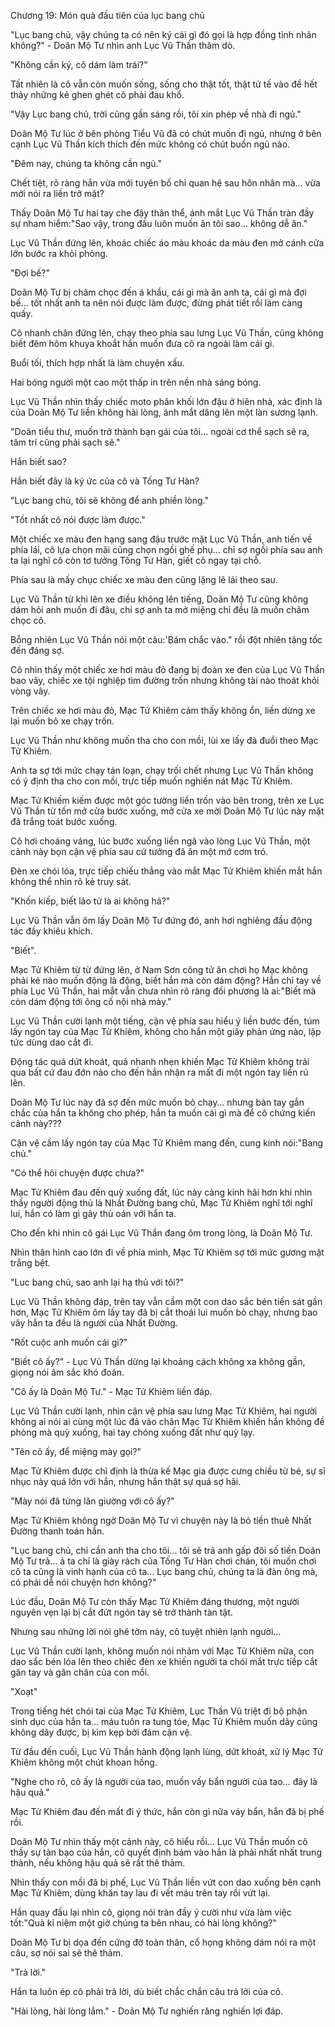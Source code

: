 




Chương 19: Món quà đầu tiên của lục bang chủ


"Lục bang chủ, vậy chúng ta có nên ký cái gì đó gọi là hợp đồng tình nhân không?" - Doãn Mộ Tư nhìn anh Lục Vũ Thần thăm dò.

"Không cần ký, cô dám làm trái?"

Tất nhiên là cô vẫn còn muốn sống, sống cho thật tốt, thật tử tế vào để hết thảy những kẻ ghen ghét cô phải đau khổ.

"Vậy Lục bang chủ, trời cũng gần sáng rồi, tôi xin phép về nhà đi ngủ."

Doãn Mộ Tư lúc ở bên phòng Tiểu Vũ đã có chút muốn đi ngủ, nhưng ở bên cạnh Lục Vũ Thần kích thích đến mức không có chút buồn ngủ nào.

"Đêm nay, chúng ta không cần ngủ."

Chết tiệt, rõ ràng hắn vừa mới tuyên bố chỉ quan hệ sau hôn nhân mà… vừa mới nói ra liền trở mặt?

Thấy Doãn Mộ Tư hai tay che đậy thân thể, ánh mắt Lục Vũ Thần tràn đầy sự nham hiểm:"Sao vậy, trong đầu luôn muốn ăn tôi sao… không dễ ăn."

Lục Vũ Thần đứng lên, khoác chiếc áo màu khoác da màu đen mở cánh cửa lớn bước ra khỏi phòng.

"Đợi bế?"

Doãn Mộ Tư bị châm chọc đến á khẩu, cái gì mà ăn anh ta, cái gì mà đợi bế… tốt nhất anh ta nên nói được làm được, đừng phát tiết rồi làm càng quấy.

Cô nhanh chân đứng lên, chạy theo phía sau lưng Lục Vũ Thần, cũng không biết đêm hôm khuya khoắt hắn muốn đưa cô ra ngoài làm cái gì.

Buổi tối, thích hợp nhất là làm chuyện xấu.

Hai bóng người một cao một thấp in trên nền nhà sáng bóng.



Lục Vũ Thần nhìn thấy chiếc moto phân khối lớn đậu ở hiên nhà, xác định là của Doãn Mộ Tư liền không hài lòng, ánh mắt dâng lên một làn sương lạnh.

"Doãn tiểu thư, muốn trở thành bạn gái của tôi… ngoài cơ thể sạch sẽ ra, tâm trí cũng phải sạch sẽ."

Hắn biết sao?

Hắn biết đây là ký ức của cô và Tống Tư Hàn?

"Lục bang chủ, tôi sẽ không để anh phiền lòng."

"Tốt nhất cô nói được làm được."

Một chiếc xe màu đen hạng sang đậu trước mặt Lục Vũ Thần, anh tiến về phía lái, cô lựa chọn mãi cũng chọn ngồi ghế phụ… chỉ sợ ngồi phía sau anh ta lại nghĩ cô còn tơ tưởng Tống Tư Hàn, giết cô ngay tại chỗ.

Phía sau là mấy chục chiếc xe màu đen cũng lặng lẽ lái theo sau.

Lục Vũ Thần từ khi lên xe điều không lên tiếng, Doãn Mộ Tư cũng không dám hỏi anh muốn đi đâu, chỉ sợ anh ta mở miệng chỉ đều là muốn châm chọc cô.

Bỗng nhiên Lục Vũ Thần nói một câu:'Bám chắc vào." rồi đột nhiên tăng tốc đến đáng sợ.

Cô nhìn thấy một chiếc xe hơi màu đỏ đang bị đoàn xe đen của Lục Vũ Thần bao vây, chiếc xe tội nghiệp tìm đường trốn nhưng không tài nào thoát khỏi vòng vây.

Trên chiếc xe hơi màu đỏ, Mạc Tử Khiêm cảm thấy không ổn, liền dừng xe lại muốn bỏ xe chạy trốn.

Lục Vũ Thần như không muốn tha cho con mồi, lùi xe lấy đà đuổi theo Mạc Tử Khiêm.

Anh ta sợ tới mức chạy tán loạn, chạy trối chết nhưng Lục Vũ Thần không có ý định tha cho con mồi, trực tiếp muốn nghiền nát Mạc Tử Khiêm.

Mạc Tử Khiếm kiếm được một góc tường liền trốn vào bên trong, trên xe Lục Vũ Thần từ tốn mở cửa bước xuống, mở cửa xe mời Doãn Mộ Tư lúc này mặt đã trắng toát bước xuống.

Cô hơi choáng váng, lúc bước xuống liền ngã vào lòng Lục Vũ Thần, một cảnh này bọn cận vệ phía sau cứ tưởng đã ăn một mớ cơm tró.

Đèn xe chói lóa, trực tiếp chiếu thẳng vào mắt Mạc Tử Khiêm khiến mắt hắn không thể nhìn rõ kẻ truy sát.

"Khốn kiếp, biết lão tử là ai không hả?"

Lục Vũ Thần vẫn ôm lấy Doãn Mộ Tư đứng đó, anh hơi nghiêng đầu động tác đầy khiêu khích.

"Biết".

Mạc Tử Khiêm từ từ đứng lên, ở Nam Sơn công tử ăn chơi họ Mạc không phải kẻ nào muốn động là động, biết hắn mà còn dám động? Hắn chỉ tay về phía Lục Vũ Thần, hai mắt vẫn chưa nhìn rõ ràng đối phương là ai:"Biết mà còn dám động tới ông cố nội nhà mày."



Lục Vũ Thần cười lạnh một tiếng, cận vệ phía sau hiểu ý liền bước đến, túm lấy ngón tay của Mạc Tử Khiêm, không cho hắn một giây phản ứng nào, lập tức dùng dao cắt đi.

Động tác quá dứt khoát, quá nhanh nhẹn khiến Mạc Tử Khiêm không trải qua bất cứ đau đớn nào cho đến hắn nhận ra mất đi một ngón tay liền rú lên.

Doãn Mộ Tư lúc này đã sợ đến mức muốn bỏ chạy… nhưng bàn tay gắn chắc của hắn ta không cho phép, hắn ta muốn cái gì mà để cô chứng kiến cảnh này???

Cận vệ cầm lấy ngón tay của Mạc Tử Khiêm mang đến, cung kính nói:"Bang chủ."

"Có thể hỏi chuyện được chưa?"

Mạc Tử Khiêm đau đến quỳ xuống đất, lúc này càng kinh hãi hơn khi nhìn thấy người động thủ là Nhất Đường bang chủ, Mạc Tử Khiêm nghĩ tới nghĩ lui, hắn có làm gì gây thù oán với hắn ta.

Cho đến khi nhìn cô gái Lục Vũ Thần đang ôm trong lòng, là Doãn Mộ Tư.

Nhìn thân hình cao lớn đi về phía mình, Mạc Tử Khiêm sợ tới mức gương mặt trắng bệt.

"Luc bang chủ, sao anh lại hạ thủ với tôi?"

Lục Vũ Thần không đáp, trên tay vẫn cầm một con dao sắc bén tiến sát gần hơn, Mạc Tử Khiêm ôm lấy tay đã bị cắt thoái lui muốn bỏ chạy, nhưng bao vây hắn ta đều là người của Nhất Đường.

"Rốt cuộc anh muốn cái gì?"

"Biết cô ấy?" - Lục Vũ Thần dừng lại khoảng cách không xa không gần, giọng nói âm sắc khó đoán.

"Cô ấy là Doãn Mộ Tư." - Mạc Tử Khiêm liền đáp.

Lục Vũ Thần cười lạnh, nhìn cận vệ phía sau lưng Mạc Tử Khiêm, hai người không ai nói ai cùng một lúc đá vào chân Mạc Tử Khiêm khiến hắn không đề phòng mà quỳ xuống, hai tay chóng xuống đất như quỳ lạy.

"Tên cô ấy, để miệng mày gọi?"

Mạc Tử Khiêm được chỉ định là thừa kế Mạc gia được cưng chiều từ bé, sự sỉ nhục này quá lớn với hắn, nhưng hắn thật sự quá sợ hãi.

"Mày nói đã từng lăn giường với cô ấy?"

Mạc Tử Khiêm không ngờ Doãn Mộ Tư vì chuyện này là bỏ tiền thuê Nhất Đường thanh toán hắn.

"Lục bang chủ, chỉ cần anh tha cho tôi… tôi sẽ trả anh gấp đôi số tiền Doãn Mộ Tư trả… ả ta chỉ là giày rách của Tống Tư Hàn chơi chán, tôi muốn chơi cô ta cũng là vinh hạnh của cô ta… Lục bang chủ, chúng ta là đàn ông mà, có phải dễ nói chuyện hơn không?"

Lúc đầu, Doãn Mộ Tư còn thấy Mạc Tử Khiêm đáng thương, một người nguyên vẹn lại bị cắt đứt ngón tay sẽ trở thành tàn tật.



Nhưng sau những lời nói ghê tởm này, cô tuyệt nhiên lạnh người…

Lục Vũ Thần cười lạnh, không muốn nói nhảm với Mạc Tử Khiêm nữa, con dao sắc bén lóa lên theo chiếc đèn xe khiến người ta chói mắt trực tiếp cắt gân tay và gân chân của con mồi.

"Xoạt"

Trong tiếng hét chói tai của Mạc Tử Khiêm, Lục Thần Vũ triệt đi bộ phận sinh dục của hắn ta… máu tuôn ra tung tóe, Mạc Tử Khiêm muốn dãy cũng không dãy được, bị kìm kẹp bởi đám cận vệ.

Từ đầu đến cuối, Lục Vũ Thần hành động lạnh lùng, dứt khoát, xử lý Mạc Tử Khiêm không một chút khoan hồng.

"Nghe cho rõ, cô ấy là người của tao, muốn vấy bẩn người của tao… đây là hậu quả."

Mạc Tử Khiêm đau đến mất đi ý thức, hắn còn gì nữa váy bẩn, hắn đã bị phế rồi.

Doãn Mộ Tư nhìn thấy một cảnh này, cô hiểu rồi… Lục Vũ Thần muốn cô thấy sự tàn bạo của hắn, cô quyết định bám vào hắn là phải nhất nhất trung thành, nếu không hậu quả sẽ rất thê thảm.

Nhìn thấy con mồi đã bị phế, Lục Vũ Thần liền vứt con dao xuống bên cạnh Mạc Tử Khiêm, dùng khăn tay lau đi vết máu trên tay rồi vứt lại.

Hắn quay đầu lại nhìn cô, giọng nói tràn đầy ý cười như vừa làm việc tốt:"Quà kỉ niệm một giờ chúng ta bên nhau, có hài lòng không?"

Doãn Mộ Tư bị dọa đến cứng đờ toàn thân, cổ họng không dám nói ra một câu, sợ nói sai sẽ thê thảm.

"Trả lời."

Hắn ta luôn ép cô phải trả lời, dù biết chắc chắn câu trả lời của cô.

"Hài lòng, hài lòng lắm." - Doãn Mộ Tư nghiến răng nghiến lợi đáp.




